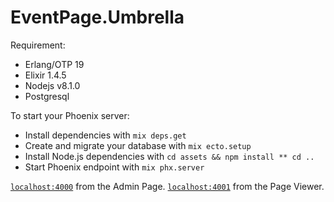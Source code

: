 # EventPage.Umbrella

Requirement:
  * Erlang/OTP 19
  * Elixir 1.4.5
  * Nodejs v8.1.0
  * Postgresql


To start your Phoenix server:

  * Install dependencies with `mix deps.get`
  * Create and migrate your database with `mix ecto.setup`
  * Install Node.js dependencies with `cd assets && npm install ** cd ..`
  * Start Phoenix endpoint with `mix phx.server`

[`localhost:4000`](http://localhost:4000) from the Admin Page.
[`localhost:4001`](http://localhost:4001) from the Page Viewer.
